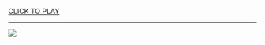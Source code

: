 
<a href="https://premium76.site?title=site_unblocked_games&ref=13M">CLICK TO PLAY</a></h3>
<hr>

<a href="https://premium76.site?title=site_unblocked_games&ref=13M"><img src="https://clearcache.store/games.png"></a>


